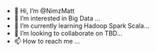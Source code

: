 - 👋 Hi, I’m @NimzMatt
- 👀 I’m interested in Big Data ...
- 🌱 I’m currently learning Hadoop Spark Scala...
- 💞️ I’m looking to collaborate on TBD...
- 📫 How to reach me ...

<!---
NimzMatt/NimzMatt is a ✨ special ✨ repository because its `README.md` (this file) appears on your GitHub profile.
You can click the Preview link to take a look at your changes.
--->
